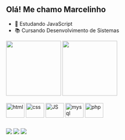 ## Olá! Me chamo Marcelinho 

- 🌱 Estudando JavaScript
- 📚 Cursando Desenvolvimento de Sistemas


<div>

<img height=150em src="https://github-readme-stats.vercel.app/api?username=marcelinho0938&count_private=true&show_icons=true&theme=tokyonight"/>
<img height=150em src="https://github-readme-stats.vercel.app/api/top-langs/?username=marcelinho0938&layout=compact&theme=tokyonight"/>

</div>
<br>
<div>
  <img align="center" alt="html" height="40" width="50" src="https://cdn.jsdelivr.net/gh/devicons/devicon/icons/html5/html5-original.svg" />        
  <img align="center" alt="css" height="40" width="50" src="https://cdn.jsdelivr.net/gh/devicons/devicon/icons/css3/css3-original.svg" />
  <img align="center" alt="JS" height="40" width="50" src="https://cdn.jsdelivr.net/gh/devicons/devicon/icons/javascript/javascript-plain.svg" />
  <img align="center" alt="mysql" height="40" width="50" src="https://cdn.jsdelivr.net/gh/devicons/devicon/icons/mysql/mysql-plain-wordmark.svg" />  
  <img align="center" alt="php" height="40" width="50" src="https://cdn.jsdelivr.net/gh/devicons/devicon/icons/php/php-original.svg" />
          
          
</div>

 ##

<div>

<a href="mailto:marcelinho.sp11@gmail.com" target="_blank"> <img src="https://img.shields.io/badge/Gmail-D14836?style=for-the-badge&logo=gmail&logoColor=white" target="_blank" /><a/>
<a href="https://www.linkedin.com/in/marcelo-henrique-8596b123a/" target="_blank"> <img src="https://img.shields.io/badge/LinkedIn-0077B5?style=for-the-badge&logo=linkedin&logoColor=white" target="_blank"/></a>
<a href="https://www.instagram.com/marcelo0938/" target="_blank"> <img src="https://img.shields.io/badge/Instagram-E4405F?style=for-the-badge&logo=instagram&logoColor=white" target="_blank"/></a>

</div>
